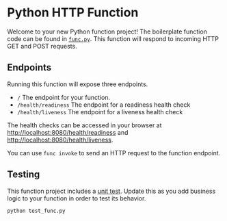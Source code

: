 # Python HTTP Function

Welcome to your new Python function project! The boilerplate function
code can be found in [`func.py`](func.py). This function will respond
to incoming HTTP GET and POST requests.

## Endpoints

Running this function will expose three endpoints.

  * `/` The endpoint for your function.
  * `/health/readiness` The endpoint for a readiness health check
  * `/health/liveness` The endpoint for a liveness health check

The health checks can be accessed in your browser at
[http://localhost:8080/health/readiness]() and
[http://localhost:8080/health/liveness]().

You can use `func invoke` to send an HTTP request to the function endpoint.


## Testing

This function project includes a [unit test](test_func.py). Update this
as you add business logic to your function in order to test its behavior.

```console
python test_func.py
```
